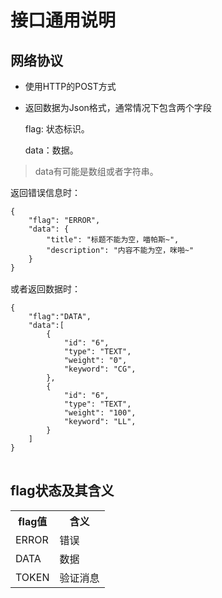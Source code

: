 # 接口通用说明

## 网络协议
* 使用HTTP的POST方式
* 返回数据为Json格式，通常情况下包含两个字段
 
	flag: 状态标识。

	data：数据。

	
> data有可能是数组或者字符串。
<pre>
返回错误信息时：
<code>
{
    "flag": "ERROR",
    "data": {
        "title": "标题不能为空，喵帕斯~",
        "description": "内容不能为空，咪啪~"
    }
}
</code>
或者返回数据时：
<code>
{
	"flag":"DATA",
	"data":[
        {
            "id": "6",
            "type": "TEXT",
            "weight": "0",
            "keyword": "CG",
        },
        {
            "id": "6",
            "type": "TEXT",
            "weight": "100",
            "keyword": "LL",
        }
	]
}
</code>
</pre>

## flag状态及其含义
<table>
<tr>
	<th>flag值</th>
	<th>含义</th>
</tr>
<tr>
	<td>ERROR</td>
	<td>错误</td>
</tr>
<tr>
	<td>DATA</td>
	<td>数据</td>
</tr>
<tr>
	<td>TOKEN</td>
	<td>验证消息</td>
</tr>

</table>



